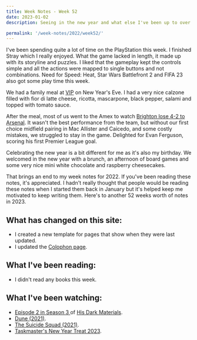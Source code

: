 ```yaml
---
title: Week Notes - Week 52
date: 2023-01-02
description: Seeing in the new year and what else I've been up to over the last seven days.

permalink: '/week-notes/2022/week52/'
---
```


I've been spending quite a lot of time on the PlayStation this week. I finished Stray which I really enjoyed. What the game lacked in length, it made up with its storyline and puzzles. I liked that the gameplay kept the controls simple and all the actions were mapped to single buttons and not combinations. Need for Speed: Heat, Star Wars Battlefront 2 and FIFA 23 also got some play time this week.

We had a family meal at [VIP](https://pizzavip.co.uk/) on New Year's Eve. I had a very nice calzone filled with fior di latte cheese, ricotta, mascarpone, black pepper, salami and topped with tomato sauce.

After the meal, most of us went to the Amex to watch [Brighton lose 4-2 to Arsenal](https://www.brightonandhovealbion.com/news/3002690/brave-albion-beaten-by-the-leaders). It wasn't the best performance from the team, but without our first choice midfield pairing in Mac Allister and Caicedo, and some costly mistakes, we struggled to stay in the game. Delighted for Evan Ferguson, scoring his first Premier League goal.

Celebrating the new year is a bit different for me as it's also my birthday. We welcomed in the new year with a brunch, an afternoon of board games and some very nice mini white chocolate and raspberry cheesecakes.

That brings an end to my week notes for 2022. If you've been reading these notes, it's appreciated. I hadn't really thought that people would be reading these notes when I started them back in January but it's helped keep me motivated to keep writing them. Here's to another 52 weeks worth of notes in 2023.

## What has changed on this site:

- I created a new template for pages that show when they were last updated.
- I updated the [Colophon page](/colophon/).

## What I've been reading:

- I didn't read any books this week.

## What I've been watching:

- [Episode 2 in Season 3 ](https://www.themoviedb.org/tv/68507-his-dark-materials/season/3/episode/2) of [His Dark Materials](https://www.themoviedb.org/tv/68507-his-dark-materials).
- [Dune (2021)](https://www.themoviedb.org/movie/438631-dune).
- [The Suicide Squad (2021)](https://www.themoviedb.org/movie/436969-the-suicide-squad).
- [Taskmaster's New Year Treat 2023](https://www.themoviedb.org/tv/63404-taskmaster/season/0/episode/4).
